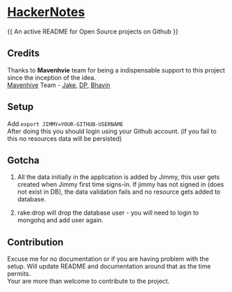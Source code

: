 # [HackerNotes](http://www.thehackernotes.com)
{{ An active README for Open Source projects on Github }}

## Credits
Thanks to **Mavenhvie** team for being a indispensable support to this project since the inception of the idea.  
[Mavenhive](http://www.mavenhive.in/) Team - [Jake](https://twitter.com/anandhak), [DP](https://twitter.com/codemangler), [Bhavin](https://twitter.com/bhavinjavia)  

## Setup
Add `export JIMMY=YOUR-GITHUB-USERNAME`  
After doing this you should login using your Github account. (if you fail to this no resources data will be persisted)

## Gotcha
1. All the data initially in the application is added by Jimmy, this user gets created when Jimmy first time signs-in.
If jimmy has not signed in (does not exist in DB), the data validation fails and no resource gets added to database.

2. rake:drop will drop the database user - you will need to login to mongohq and add user again.

## Contribution
Excuse me for no documentation or if you are having problem with the setup. Will update README and documentation around that as the time permits.  
Your are more than welcome to contribute to the project.
